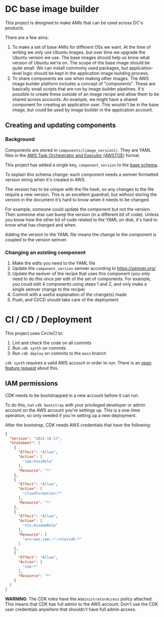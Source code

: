 # DC base image builder

This project is designed to make AMIs that can be used across DC's products.

There are a few aims:

1. To make a set of base AMIs for different OSs we want. At the time of 
   writing we only use Ubuntu images, but over time we upgrade the Ubuntu 
   version we use. The base images should help us know what version of 
   Ubuntu we're on. The scope of the 
   base image should be quite small. We can install commonly used packages, 
   but application-level logic should be kept in the application image 
   building process.
2. To share components we use when making other images. The AWS image 
   builder platform includes a concept of "components". These are basically 
   small scripts that are run by image builder pipelines. It's possible to 
   create these outside of an image recipe and allow them to be shared 
   across accounts. An example, we might have a shared component for 
   creating an application user. This wouldn't be in the base image, but 
   could be used by image builder in the application account. 


## Creating and updating components

### Background 
Components are stored in `components/[image_version]/`. They are YAML files 
in the [AWS Task Orchestrator and Executor (AWSTOE)](https://docs.aws.amazon.com/imagebuilder/latest/userguide/toe-get-started.html)
format.

This project has added a single key, `component_version` to the [base schema](https://docs.aws.amazon.com/imagebuilder/latest/userguide/toe-use-documents.html#document-schema).

To explain this schema change: each component needs a semver formatted 
version string when it's created in AWS.

The version has to be unique with the file hash, so any changes to the file 
require a new version. This is an excellent guardrail, but without storing 
the version in the document it's hard to know when it needs to be changed.

For example, someone could update the component but not the version. Then 
someone else can bump the version (in a different bit of code). Unless you 
know how the other bit of code related to the YAML on disk, it's hard to 
know what has changed and when.

Adding the version to the YAML file means the change to the component is 
coupled to the version semver.

### Changing an existing component

1. Make the edits you need to the YAML file
2. Update the `component_version` semver according to https://semver.org/
3. Update the semver of the recipe that uses this component (you only need 
   to do this once per edit of the set of components. For example, you could 
   edit 4 components using steps 1 and 2, and only make a single semver 
   change to the recipe)
4. Commit with a useful explanation of the change(s) made
5. Push, and CI/CD should take care of the deployment 


# CI / CD / Deployment

This project uses CircleCI to:

1. Lint and check the code on all commits
2. Run `cdk synth` on commits
3. Run `cdk deploy` on commits to the `main` branch

`cdk synth` requires a valid AWS account in order to run. There is an [open 
feature request](https://github.com/aws/aws-cdk/issues/17066) about this.

## IAM permissions

CDK needs to be bootstrapped in a new account before it can run.

To do this, run `cdk bootstrap` with your privileged developer or admin
account on the AWS account you're settings up. This is a one-time operation,
so only needed if you're setting up a new deployment.

After the bootstrap, CDK needs AWS credentials that have the following:

```json
{
  "Version": "2012-10-17",
  "Statement": [
    {
      "Effect": "Allow",
      "Action": [
        "iam:PassRole"
      ],
      "Resource": "*"
    },
    {
      "Effect": "Allow",
      "Action": [
        "cloudformation:*"
      ],
      "Resource": "*"
    },
    {
      "Effect": "Allow",
      "Action": [
        "sts:AssumeRole"
      ],
      "Resource": [
        "arn:aws:iam::*:role/cdk-*"
      ]
    },
    {
      "Effect": "Allow",
      "Action": [
        "ssm:*"
      ],
      "Resource": "*"
    }
  ]
}
```

**WARNING**: The CDK roles have the `AdministratorAccess` policy attached.
This means that CDK has full admin to the AWS account. Don't use the
CDK user credentials anywhere that shouldn't have full admin access.
